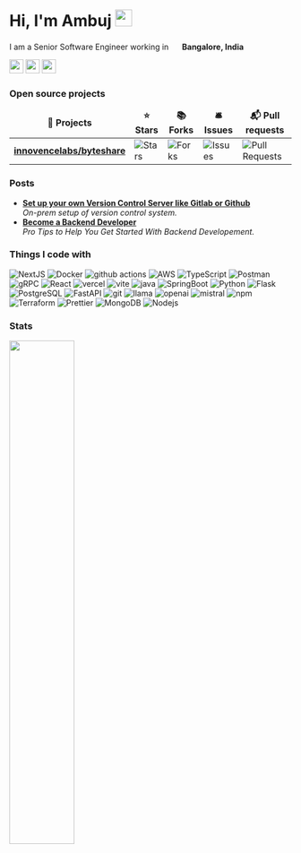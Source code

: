 # Hi, I'm Ambuj <img src="https://emojis.slackmojis.com/emojis/images/1531849430/4246/blob-sunglasses.gif?1531849430" width="30"/>

I am a Senior Software Engineer working in <img src="https://github.com/ambujraj/ambujraj/assets/29935993/49abf954-0b61-4d07-bddb-92a3baa7bb8a" width="16"/> **Bangalore, India**
<p><a href="https://www.twitter.com/_ambujraj"><img src="https://img.shields.io/badge/twitter-%231DA1F2.svg?&style=for-the-badge&logo=twitter&logoColor=white" height=25></a> <a href="https://www.linkedin.com/in/ambujraj"><img src="https://img.shields.io/badge/linkedin-%230077B5.svg?&style=for-the-badge&logo=linkedin&logoColor=white" height=25></a> <a href="https://medium.com/@ambujraj"><img src="https://img.shields.io/badge/medium-%2312100E.svg?&style=for-the-badge&logo=medium&logoColor=white" height=25></a>


<h3>Open source projects</h3>
<table>
  <thead align="center">
    <tr border: none;>
      <td><b>🎁 Projects</b></td>
      <td><b>⭐ Stars</b></td>
      <td><b>📚 Forks</b></td>
      <td><b>🛎 Issues</b></td>
      <td><b>📬 Pull requests</b></td>
    </tr>
  </thead>
  <tbody>
    <tr>
      <td><a href="https://github.com/innovencelabs/byteshare"><b>innovencelabs/byteshare</b></a></td>
      <td><img alt="Stars" src="https://img.shields.io/github/stars/innovencelabs/byteshare?style=flat-square&labelColor=343b41"/></td>
      <td><img alt="Forks" src="https://img.shields.io/github/forks/innovencelabs/byteshare?style=flat-square&labelColor=343b41"/></td>
      <td><img alt="Issues" src="https://img.shields.io/github/issues/innovencelabs/byteshare?style=flat-square&labelColor=343b41"/></td>
      <td><img alt="Pull Requests" src="https://img.shields.io/github/issues-pr/innovencelabs/byteshare?style=flat-square&labelColor=343b41"/></td>
    </tr>
  </tbody>
</table>

<h3>Posts</h3>
<ul>
  <li><a href="https://ambujraj.medium.com/set-up-your-own-version-control-server-like-gitlab-or-github-26af5d5f10a8"><b> Set up your own Version Control Server like Gitlab or Github</b></a><br/><i>On-prem setup of version control system.</i></li>
  <li><a href="https://ambujraj.medium.com/become-a-backend-developer-in-2021-1da024f5ef80"><b>Become a Backend Developer</b></a><br/><i>Pro Tips to Help You Get Started With Backend Developement.</i></li>
    
</ul>

<h3>Things I code with</h3>
<p>
 
  <img alt="NextJS" src="https://img.shields.io/badge/-NextJS-8DD6F9?style=flat-square&logo=next.js&logoColor=white" /> 
  <img alt="Docker" src="https://img.shields.io/badge/-Docker-46a2f1?style=flat-square&logo=docker&logoColor=white" />
  <img alt="github actions" src="https://img.shields.io/badge/-Github_Actions-2088FF?style=flat-square&logo=github-actions&logoColor=white" />
  <img alt="AWS" src="https://img.shields.io/badge/-AWS-1a73e8?style=flat-square&logo=aws&logoColor=white" />
  <img alt="TypeScript" src="https://img.shields.io/badge/-TypeScript-007ACC?style=flat-square&logo=typescript&logoColor=white" />
  <img alt="Postman" src="https://img.shields.io/badge/-Postman-5849BE?style=flat-square&logo=insomnia&logoColor=white" />
  <img alt="gRPC" src="https://img.shields.io/badge/-gRPC-311C87?style=flat-square&logo=grpc&logoColor=white" />
   <img alt="React" src="https://img.shields.io/badge/-React-45b8d8?style=flat-square&logo=react&logoColor=white" />
  <img alt="vercel" src="https://img.shields.io/badge/-Vercel-430098?style=flat-square&logo=vercel&logoColor=white" />
  <img alt="vite" src="https://img.shields.io/badge/-Vite-764ABC?style=flat-square&logo=vite&logoColor=white" />
  <img alt="java" src="https://img.shields.io/badge/-Java-B7178C?style=flat-square&logo=java&logoColor=white" />
  <img alt="SpringBoot" src="https://img.shields.io/badge/-SpringBoot-E10098?style=flat-square&logo=springboot&logoColor=white" />
  <img alt="Python" src="https://img.shields.io/badge/-Python-F7B93E?style=flat-square&logo=python&logoColor=white" />
  <img alt="Flask" src="https://img.shields.io/badge/-Flask-F7B93E?style=flat-square&logo=flask&logoColor=white" />
  <img alt="PostgreSQL" src="https://img.shields.io/badge/-PostgreSQL-F7B93E?style=flat-square&logo=postgresql&logoColor=white" />
  <img alt="FastAPI" src="https://img.shields.io/badge/-FastAPI-F7B93E?style=flat-square&logo=fastapi&logoColor=white" />
  <img alt="git" src="https://img.shields.io/badge/-Git-F05032?style=flat-square&logo=git&logoColor=white" />
  <img alt="llama" src="https://img.shields.io/badge/-Llama-F05032?style=flat-square&logo=llama&logoColor=white" />
  <img alt="openai" src="https://img.shields.io/badge/-OpenAI-F05032?style=flat-square&logo=openai&logoColor=white" />
  <img alt="mistral" src="https://img.shields.io/badge/-MistralAI-F05032?style=flat-square&logo=mistralai&logoColor=white" />
  <img alt="npm" src="https://img.shields.io/badge/-NPM-CB3837?style=flat-square&logo=npm&logoColor=white" />
  <img alt="Terraform" src="https://img.shields.io/badge/-Terraform-F7B93E?style=flat-square&logo=terraform&logoColor=white" />
  <img alt="Prettier" src="https://img.shields.io/badge/-Prettier-F7B93E?style=flat-square&logo=prettier&logoColor=white" />
  <img alt="MongoDB" src="https://img.shields.io/badge/-MongoDB-13aa52?style=flat-square&logo=mongodb&logoColor=white" />
  <img alt="Nodejs" src="https://img.shields.io/badge/-Nodejs-43853d?style=flat-square&logo=Node.js&logoColor=white" />
</p>

<h3>Stats</h3>

<img width="48%" src="https://github-readme-stats.vercel.app/api?username=ambujraj&show_icons=true&theme=transparent&hide=contribs" />
